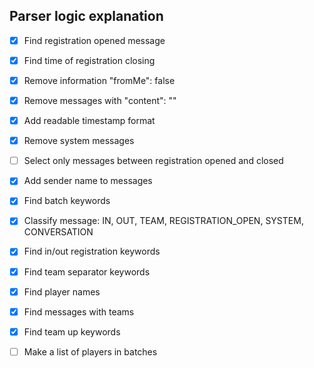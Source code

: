 ## Parser logic explanation

- [x] Find registration opened message
- [x] Find time of registration closing
- [x] Remove information "fromMe": false
- [x] Remove messages with "content": ""
- [x] Add readable timestamp format
- [x] Remove system messages
- [ ] Select only messages between registration opened and closed
- [x] Add sender name to messages
- [x] Find batch keywords
- [x] Classify message: IN, OUT, TEAM, REGISTRATION_OPEN, SYSTEM, CONVERSATION
- [x] Find in/out registration keywords
- [x] Find team separator keywords
- [x] Find player names
- [x] Find messages with teams
- [x] Find team up keywords
- [ ] Make a list of players in batches

